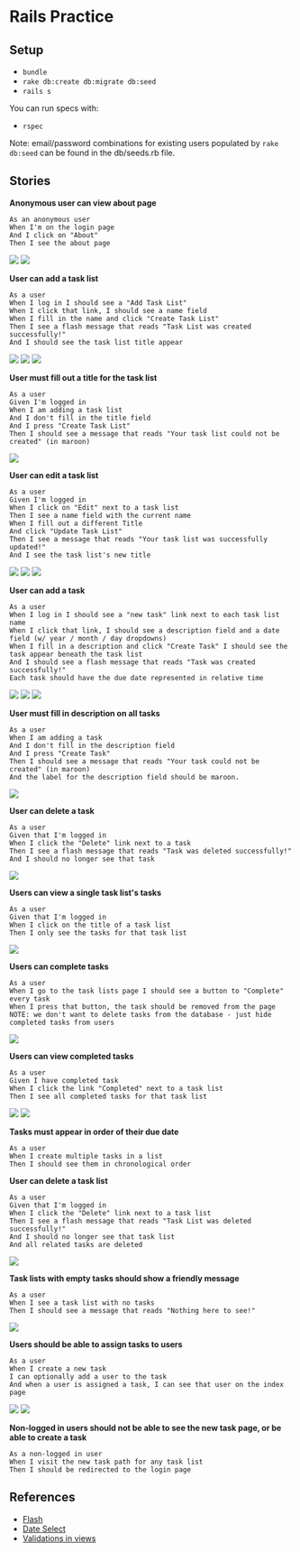 # Rails Practice

## Setup

* `bundle`
* `rake db:create db:migrate db:seed`
* `rails s`

You can run specs with:

* `rspec`

Note: email/password combinations for existing users populated by `rake db:seed` can be found in the db/seeds.rb file.

## Stories
**Anonymous user can view about page**
```
As an anonymous user
When I'm on the login page
And I click on "About"
Then I see the about page
```

<img src="project/01-login.png">
<img src="project/01-about.png">

**User can add a task list**
```
As a user
When I log in I should see a "Add Task List"
When I click that link, I should see a name field
When I fill in the name and click "Create Task List"
Then I see a flash message that reads "Task List was created successfully!"
And I should see the task list title appear
```

<img src="project/02-index.png">
<img src="project/02-new-task-list.png">
<img src="project/02-new-task-list-flash.png">

**User must fill out a title for the task list**
```
As a user
Given I'm logged in
When I am adding a task list
And I don't fill in the title field
And I press "Create Task List"
Then I should see a message that reads "Your task list could not be created" (in maroon)
```
<img src="project/03-new-task-list-error.png">

**User can edit a task list**
```
As a user
Given I'm logged in
When I click on "Edit" next to a task list
Then I see a name field with the current name
When I fill out a different Title
And click "Update Task List"
Then I see a message that reads "Your task list was successfully updated!"
And I see the task list's new title
```

<img src="project/04-edit-task-list-index.png">
<img src="project/04-edit-task-list.png">
<img src="project/04-edit-task-list-flash.png">

**User can add a task**
```
As a user
When I log in I should see a "new task" link next to each task list name
When I click that link, I should see a description field and a date field (w/ year / month / day dropdowns)
When I fill in a description and click "Create Task" I should see the task appear beneath the task list
And I should see a flash message that reads "Task was created successfully!"
Each task should have the due date represented in relative time
```

<img src="project/05-index.png">
<img src="project/05-new-task.png">
<img src="project/05-new-task-flash.png">

**User must fill in description on all tasks**
```
As a user
When I am adding a task
And I don't fill in the description field
And I press "Create Task"
Then I should see a message that reads "Your task could not be created" (in maroon)
And the label for the description field should be maroon.
```

<img src="project/06-new-task-error.png">

**User can delete a task**
```
As a user
Given that I'm logged in
When I click the "Delete" link next to a task
Then I see a flash message that reads "Task was deleted successfully!"
And I should no longer see that task
```

<img src="project/07-index-with-delete.png">

**Users can view a single task list's tasks**
```
As a user
Given that I'm logged in
When I click on the title of a task list
Then I only see the tasks for that task list
```

<img src="project/08-show-task-list.png">

**Users can complete tasks**
```
As a user
When I go to the task lists page I should see a button to "Complete" every task
When I press that button, the task should be removed from the page
NOTE: we don't want to delete tasks from the database - just hide completed tasks from users
```

<img src="project/09-index-with-complete.png">

**Users can view completed tasks**
```
As a user
Given I have completed task
When I click the link "Completed" next to a task list
Then I see all completed tasks for that task list
```

<img src="project/10-show-completed-tasks.png">
<img src="project/10-index-with-completed.png">


**Tasks must appear in order of their due date**
```
As a user
When I create multiple tasks in a list
Then I should see them in chronological order
```

**User can delete a task list**
```
As a user
Given that I'm logged in
When I click the "Delete" link next to a task list
Then I see a flash message that reads "Task List was deleted successfully!"
And I should no longer see that task list
And all related tasks are deleted
```

<img src="project/12-index-with-delete.png">

**Task lists with empty tasks should show a friendly message**
```
As a user
When I see a task list with no tasks
Then I should see a message that reads "Nothing here to see!"
```

<img src="project/13-index-with-empty-task-list.png">

**Users should be able to assign tasks to users**
```
As a user
When I create a new task
I can optionally add a user to the task
And when a user is assigned a task, I can see that user on the index page
```

<img src="project/14-new-task-with-user.png">
<img src="project/14-index-with-assignment.png">

**Non-logged in users should not be able to see the new task page, or be able to create a task**
```
As a non-logged in user
When I visit the new task path for any task list
Then I should be redirected to the login page
```

## References

* [Flash](http://guides.rubyonrails.org/action_controller_overview.html#the-flash)
* [Date Select](http://api.rubyonrails.org/classes/ActionView/Helpers/DateHelper.html#method-i-date_select)
* [Validations in views](http://guides.rubyonrails.org/active_record_validations.html#displaying-validation-errors-in-views)
